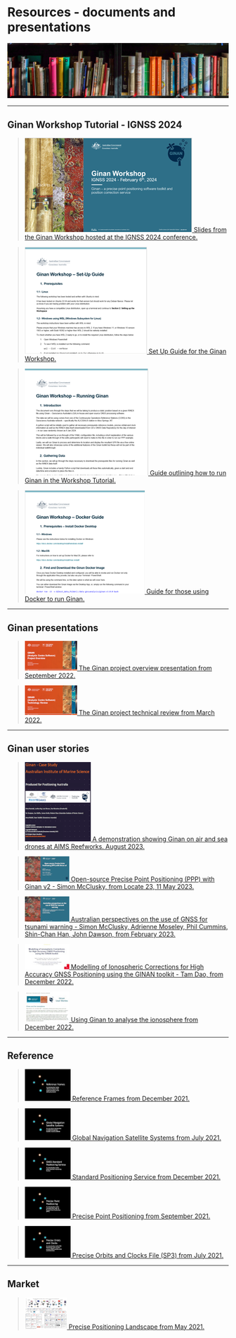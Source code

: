 
# Resources - documents and presentations

![A library of information](images/LibraryBooksStrip.png)


***

## Ginan Workshop Tutorial - IGNSS 2024 

> [![](images/GinanWorkshopS.png) Slides from the Ginan Workshop hosted at the IGNSS 2024 conference.](resources/Ginan_Workshop_Slides_-_IGNSS_2024.pdf)

> [![](images/GinanWorkshop1.png) Set Up Guide for the Ginan Workshop.](resources/Ginan_Workshop_1_Set-up_Guide_-_IGNSS_2024_-_6_Feb.pdf)

> [![](images/GinanWorkshop2.png) Guide outlining how to run Ginan in the Workshop Tutorial.](resources/Ginan_Workshop_2_Running_Ginan_-_IGNSS_2024_-_6_Feb.pdf)

> [![](images/GinanWorkshopD.png) Guide for those using Docker to run Ginan.](resources/Ginan_Workshop_Docker_Guide_-_IGNSS_2024_-_6_Feb.pdf)


***

## Ginan presentations

> [![](images/GinanProjectOverviewFrontSlide20210902v01.png) The Ginan project overview presentation from September 2022.](resources/GinanProjectOverview202209v01.pdf)

> [![](images/GinanTechnologyFrontSlide20210902v01.png) The Ginan project technical review from March 2022.](resources/GinanTechnology20220318v01.pdf)


***

## Ginan user stories

> [![](images/AIMSThumb.png) A demonstration showing Ginan on air and sea drones at AIMS Reefworks. August 2023.](resources/GinanAIMSCaseStudy.pdf)

> [![](images/Locate23_S_McClusky_frontpage101X57.jpg) Open-source Precise Point Positioning (PPP) with Ginan v2 - Simon McClusky, from Locate 23, 11 May 2023.](resources/Locate23_S_McClusky_final.pdf)

> [![](images/McClusky202301FrontPage101X57.jpg) Australian perspectives on the use of GNSS for tsunami warning - Simon McClusky, Adrienne Moseley, Phil Cummins, Shin-Chan Han, John Dawson, from February 2023.](resources/TourDelIGS5_04_McClusky.pdf)

> [![](images/TamDaoIonoPaperFrontPage101X57.jpg) Modelling of Ionospheric Corrections for High Accuracy GNSS Positioning using the GINAN toolkit - Tam Dao, from December 2022.](resources/TamDaoIonosphere.pdf)

> [![](images/IonosphereFrontPage101X69.jpg) Using Ginan to analyse the ionosphere from December 2022.](resources/GinanIonosphere20221218v05.pdf)


***


## Reference

> [![](images/ReferenceFramesFrontSlide20210618v01.png) Reference Frames from December 2021.](resources/ReferenceFrames20211209v01.pdf)

> [![](images/GNSSFrontSlide20210618v01.png) Global Navigation Satellite Systems from July 2021.](resources/GNSS20211209v01.pdf)

> [![](images/SPSFrontSlide20210623v01.png) Standard Positioning Service from December 2021.](resources/SPS20211216v01.pdf)

> [![](images/PPPFrontSlide20210625v01.png) Precise Point Positioning from September 2021.](resources/PPP20211215v01.pdf)

> [![](images/SP3-dQuickReferenceFrontSlidev01.png) Precise Orbits and Clocks File (SP3) from July 2021.](resources/SP3-dQuickReferencev01.pdf)


***

## Market

> [![](images/GNSSLandscapeMiniv05.png) Precise Positioning Landscape from May 2021.](resources/GNSSLandscapev06.pdf)
